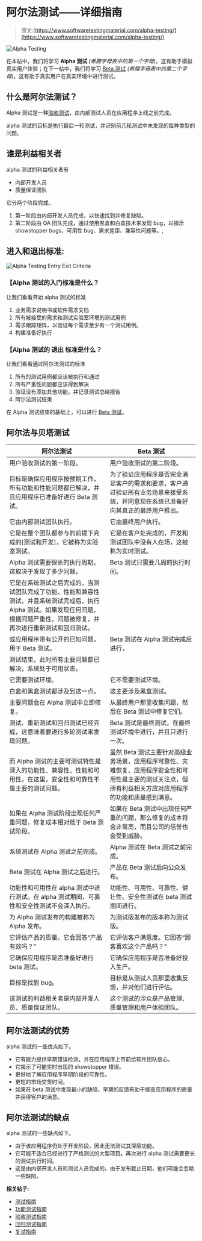 # 阿尔法测试——详细指南

> 原文:[https://www.softwaretestingmaterial.com/alpha-testing/](https://www.softwaretestingmaterial.com/alpha-testing/)

![Alpha Testing](../Images/64055b38af4faba87dbc289b08416a45.png)

在本帖中，我们将学习 **Alpha 测试** *(希腊字母表中的第一个字母)*，这有助于模拟真实用户体验；在下一帖中，我们将学习 [Beta 测试](https://www.softwaretestingmaterial.com/beta-testing-a-detailed-guide/) *(希腊字母表中的第二个字母)*，这有助于真实用户在真实环境中进行测试。

## 什么是阿尔法测试？

Alpha 测试是一种[验收测试](https://www.softwaretestingmaterial.com/user-acceptance-testing-uat/)，由内部测试人员在应用程序上线之前完成。

alpha 测试的目标是执行最后一轮测试，并识别前几轮测试中未发现的每种类型的问题。

## **谁是利益相关者**

alpha 测试的利益相关者有

*   内部开发人员
*   质量保证团队

它分两个阶段完成。

1.  第一阶段由内部开发人员完成，以快速找到并修复缺陷。
2.  第二阶段由 QA 团队完成，通过使用黑盒和白盒技术来发现 bug，以揭示 showstopper bugs、可用性 bug、需求差距、兼容性问题等。,

## **进入和退出标准:**

![Alpha Testing Entry Exit Criteria](../Images/af1a142cb80ab95174486d1edb2186ff.png)

### 【Alpha 测试的入门标准是什么？

让我们看看开始 alpha 测试的标准

1.  业务需求说明书或软件需求文档
2.  所有被接受的需求和测试实验室环境的测试用例
3.  需求跟踪矩阵，以验证每个需求至少有一个测试用例。
4.  构建准备好执行

### 【Alpha 测试的 **退出** **标准是什么？**

让我们看看通过阿尔法测试的标准

1.  所有的测试用例都应该被执行和通过
2.  所有严重性问题都应该得到解决
3.  验证没有添加其他功能，并记录测试总结报告
4.  阿尔法测试结束

在 Alpha 测试结束的基础上，可以进行 [Beta 测试](https://www.softwaretestingmaterial.com/beta-testing-a-detailed-guide/)。

## **阿尔法与贝塔测试**

| 阿尔法测试 | Beta 测试 |
| --- | --- |
| 用户验收测试的第一阶段。 | 用户验收测试的第二阶段。 |
| 目标是确保应用程序按预期工作，所有功能和性能问题都已解决，并且应用程序已准备好进行 Beta 测试。 | 为了验证应用程序是否完全满足客户的需求和要求，客户通过验证所有业务场景来接受系统，并同意现在系统已准备好向其真正的最终用户推出。 |
| 它由内部测试团队执行。 | 它由最终用户执行。 |
| 它是在整个团队都参与的前提下完成的[测试和开发]，它被称为实验室测试。 | 它是在客户处完成的，开发和测试团队中没有人在场，这被称为实时测试。 |
| Alpha 测试需要很长的执行周期，这取决于发现了多少问题。 | Beta 测试只需要几周的执行时间。 |
| 它是在系统测试之后完成的，当测试团队完成了功能、性能和兼容性测试，并且系统测试完成后，执行 Alpha 测试。如果发现任何问题，根据问题严重性，问题被修复，并再次进行重新测试和回归测试。
或应用程序带有公开的已知问题，用于 Beta 测试。 | Beta 测试在 Alpha 测试完成后进行，
测试结束，此时所有主要问题都已解决，系统处于可用状态。 |
| 它需要测试环境。 | 它不需要测试环境。 |
| 白盒和黑盒测试都涉及到这一点。 | 这主要涉及黑盒测试。 |
| 主要问题会在 Alpha 测试中立即修复。 | 从最终用户那里收集问题，然后在 Beta 测试中修复它们。 |
| 测试、重新测试和回归测试已经完成，这意味着要进行多轮测试来发现问题。 | Beta 测试是最终测试，在最终测试环境中进行，并且只进行一次。 |
| 而 Alpha 测试的主要可测试特性是深入的功能性、兼容性、性能和可用性。在这里，安全性和可靠性不是主要的测试问题。 | 虽然 Beta 测试主要针对高级业务场景，应用程序可靠性、灾难恢复、应用程序安全性和可用性是主要的测试关注点，但所有利益相关方应对应用程序的功能和质量感到满意。 |
| 如果在 Alpha 测试阶段出现任何严重问题，修复成本相对低于 Beta 测试阶段。 | 如果在 Beta 测试中出现任何严重的问题，那么修复的成本将会非常高，而且公司的信誉也会受到威胁。 |
| 系统测试在 Alpha 测试之前完成。 | Alpha 测试在 Beta 测试之前完成。 |
| Beta 测试在 Alpha 测试之后进行。 | 产品在 Beta 测试后向公众发布。 |
| 功能性和可用性在 alpha 测试中进行测试。在 alpha 测试期间，可靠性和安全性测试不会深入执行。 | 功能性、可用性、可靠性、健壮性、安全性测试在 beta 测试期间进行。 |
| 为 Alpha 测试发布的构建被称为 Alpha 发布。 | 为测试版发布的版本称为测试版。 |
| 它评估产品的质量。它会回答“产品有效吗？” | 它评估客户满意度。它回答“顾客喜欢这个产品吗？” |
| 它确保应用程序是否准备好进行 beta 测试。 | 它确保应用程序是否准备好投入生产。 |
| 目标是找到 bug。 | 目标是从测试人员那里收集反馈，并对他们进行评估。 |
| 该测试的利益相关者是内部开发人员、质量保证团队。 | 这个测试的涉众是产品管理、质量管理和用户体验团队。 |

## **阿尔法测试的优势**

alpha 测试的一些优点如下。

*   它有能力提供早期错误检测，并在应用程序上市前给软件团队信心。
*   它揭示了可能实时出现的 showstopper 错误。
*   更好地了解应用程序早期阶段的可靠性。
*   更短的市场交货时间。
*   如果在 beta 测试中发现最小的缺陷，早期的反馈有助于提高应用程序的质量并获得客户的满意。

## **阿尔法测试的缺点**

alpha 测试的一些缺点如下。

*   由于该应用程序仍处于开发阶段，因此无法测试其深层功能。
*   它可能不适合已经进行了严格测试的大型项目。再次进行 alpha 测试需要更长的测试执行时间。
*   这是由内部开发人员和测试人员完成的。由于发布截止日期，他们可能会忽略一些缺陷。

**相关帖子:**

*   [测试指南](https://www.softwaretestingmaterial.com/beta-testing-a-detailed-guide/)
*   [功能测试指南](https://www.softwaretestingmaterial.com/functional-testing/)
*   [验收测试指南](https://www.softwaretestingmaterial.com/user-acceptance-testing-uat/)
*   [回归测试指南](https://www.softwaretestingmaterial.com/regression-testing/)
*   [复试指南](https://www.softwaretestingmaterial.com/retesting/)